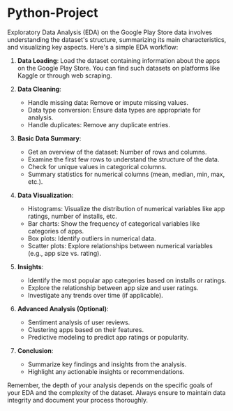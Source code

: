 # Python-Project
Exploratory Data Analysis (EDA) on the Google Play Store data involves understanding the dataset's structure, summarizing its main characteristics, and visualizing key aspects. Here's a simple EDA workflow:

1. **Data Loading**: Load the dataset containing information about the apps on the Google Play Store. You can find such datasets on platforms like Kaggle or through web scraping.

2. **Data Cleaning**:
   - Handle missing data: Remove or impute missing values.
   - Data type conversion: Ensure data types are appropriate for analysis.
   - Handle duplicates: Remove any duplicate entries.

3. **Basic Data Summary**:
   - Get an overview of the dataset: Number of rows and columns.
   - Examine the first few rows to understand the structure of the data.
   - Check for unique values in categorical columns.
   - Summary statistics for numerical columns (mean, median, min, max, etc.).

4. **Data Visualization**:
   - Histograms: Visualize the distribution of numerical variables like app ratings, number of installs, etc.
   - Bar charts: Show the frequency of categorical variables like categories of apps.
   - Box plots: Identify outliers in numerical data.
   - Scatter plots: Explore relationships between numerical variables (e.g., app size vs. rating).

5. **Insights**:
   - Identify the most popular app categories based on installs or ratings.
   - Explore the relationship between app size and user ratings.
   - Investigate any trends over time (if applicable).

6. **Advanced Analysis (Optional)**:
   - Sentiment analysis of user reviews.
   - Clustering apps based on their features.
   - Predictive modeling to predict app ratings or popularity.

7. **Conclusion**:
   - Summarize key findings and insights from the analysis.
   - Highlight any actionable insights or recommendations.

Remember, the depth of your analysis depends on the specific goals of your EDA and the complexity of the dataset. Always ensure to maintain data integrity and document your process thoroughly.
